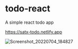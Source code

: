 # todo-react
A simple react todo app  <br />

https://satx-todo.netlify.app  <br />

![Screenshot_20220704_184827](https://user-images.githubusercontent.com/90619014/177163114-f8dcf19a-ce03-423a-99ce-d1e9fec800fb.png)

